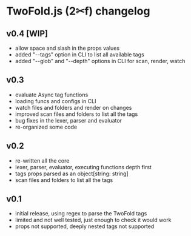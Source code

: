 # TwoFold.js (2✂︎f) changelog

## v0.4 [WIP]

- allow space and slash in the props values
- added "--tags" option in CLI to list all available tags
- added "--glob" and "--depth" options in CLI for scan, render, watch


## v0.3

- evaluate Async tag functions
- loading funcs and configs in CLI
- watch files and folders and render on changes
- improved scan files and folders to list all the tags
- bug fixes in the lexer, parser and evaluator
- re-organized some code


## v0.2

- re-written all the core
- lexer, parser, evaluator, executing functions depth first
- tags props parsed as an object[string: string]
- scan files and folders to list all the tags


## v0.1

- initial release, using regex to parse the TwoFold tags
- limited and not well tested, just enough to check it would work
- props not supported, deeply nested tags not supported
